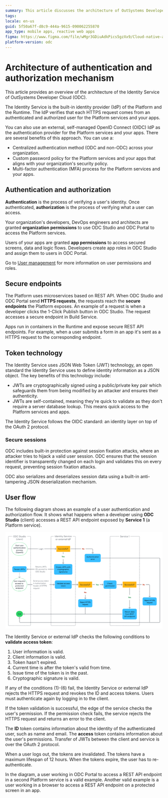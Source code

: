 ```yaml
---
summary: This article discusses the architecture of OutSystems Developer Cloud's authentication and authorization mechanism, including the use of JSON Web Tokens for secure sessions and user flow validation. 
tags: 
locale: en-us
guid: 5f50a67f-d8c9-444a-9615-090062255870
app_type: mobile apps, reactive web apps
figma: https://www.figma.com/file/wMgr3GDiuAdkPics5gzXx9/Cloud-native-architecture-of-OutSystems-Developer-Cloud?type=design&node-id=3001%3A1809&t=wS2nDUn4cr9EORu8-1
platform-version: odc
---
```


# Architecture of authentication and authorization mechanism

This article provides an overview of the architecture of the Identity Service of OutSystems Developer Cloud (ODC).

The Identity Service is the built-in identity provider (IdP) of the Platform and the Runtime. The IdP verifies that each HTTPS request comes from an authenticated and authorized user for the Platform services and your apps.

You can also use an external, self-managed OpenID Connect (OIDC) IdP as the authentication provider for the Platform services and your apps. There are several benefits of this approach. You can use a:

* Centralized authentication method (ODC and non-ODC) across your organization.
* Custom password policy for the Platform services and your apps that aligns with your organization's security policy.
* Multi-factor authentication (MFA) process for the Platform services and your apps.

## Authentication and authorization

**Authentication** is the process of verifying a user's identity. Once authenticated, **authorization** is the process of verifying what a user can access.

Your organization's developers, DevOps engineers and architects are granted **organization permissions** to use ODC Studio and ODC Portal to access the Platform services.

Users of your apps are granted **app permissions** to access secured screens, data and logic flows. Developers create app roles in ODC Studio and assign them to users in ODC Portal. 

Go to [User management](../user-management/intro.md) for more information on user permissions and roles.

## Secure endpoints

The Platform uses microservices based on REST API. When ODC Studio and ODC Portal send **HTTPS requests**, the requests reach the **secure endpoints** the Platform exposes. An example of a request is when a developer clicks the 1-Click Publish button in ODC Studio. The request accesses a secure endpoint in Build Service.

Apps run in containers in the Runtime and expose secure REST API endpoints. For example, when a user submits a form in an app it's sent as a HTTPS request to the corresponding endpoint.

## Token technology

The Identity Service uses JSON Web Token (JWT) technology, an open standard the Identity Service uses to define identity information as a JSON object. The key benefits of this technology include: 

* JWTs are cryptographically signed using a public/private key pair which safeguards them from being modified by an attacker and ensures their authenticity.
* JWTs are self-contained, meaning they're quick to validate as they don't require a server database lookup. This means quick access to the Platform services and apps.

The Identity Service follows the OIDC standard: an identity layer on top of the OAuth 2 protocol.

### Secure sessions

ODC includes built-in protection against session fixation attacks, where an attacker tries to hijack a valid user session. ODC ensures that the session identifier is transparently changed on each login and validates this on every request, preventing session fixation attacks.

ODC also serializes and deserializes session data using a built-in anti-tampering JSON deserialization mechanism. 

## User flow

The following diagram shows an example of a user authentication and authorization flow. It shows what happens when a developer using **ODC Studio** (client) accesses a REST API endpoint exposed by **Service 1** (a Platform service).

![Identity flow](images/identity-flow-authorization-diag.png)

The Identity Service or external IdP checks the following conditions to **validate access token**:

1. User information is valid.
1. Client information is valid.
1. Token hasn't expired.
1. Current time is after the token's valid from time.
1. Issue time of the token is in the past.
1. Cryptographic signature is valid.

If any of the conditions (1)-(6) fail, the Identity Service or external IdP rejects the HTTPS request and revokes the ID and access tokens. Users must authenticate again by logging in to the client.

If the token validation is successful, the edge of the service checks the user's permission. If the permission check fails, the service rejects the HTTPS request and returns an error to the client.

The **ID** token contains information about the identity of the authenticated user, such as name and email. The **access** token contains information about the user's permissions. Transfer of JWTs between the client and service is over the OAuth 2 protocol.

When a user logs out, the tokens are invalidated. The tokens have a maximum lifespan of 12 hours. When the tokens expire, the user has to re-authenticate.

In the diagram, a user working in ODC Portal to access a REST API endpoint in a second Platform service is a valid example. Another valid example is a user working in a browser to access a REST API endpoint on a protected screen in an app.
